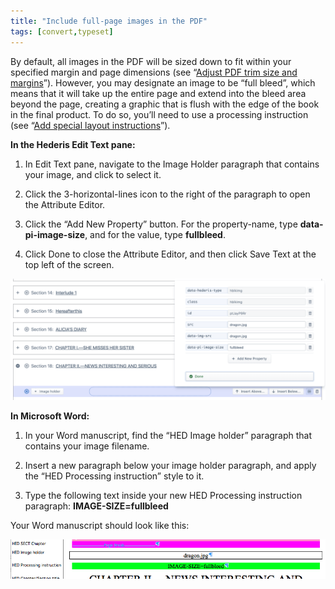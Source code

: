 ```yaml
---
title: "Include full-page images in the PDF"
tags: [convert,typeset]
---
```

 
<html><body><section data-type="chapter" class="hsecchapter" data-hederis-type="hsecchapter" id="include-full-page-images" data-pi-attrs="id: include-full-page-images; data-tags: convert,typeset;" role="doc-chapter" data-tags="convert,typeset" data-author-name=" " data-book-title=" " title="Include full-page images in the PDF"><p class="hblkp" data-hederis-type="hblkp" id="pjxDzfMaY">By default, all images in the PDF will be sized down to fit within your specified margin and page dimensions (see &#8220;<a href="{% link _docs/adjust-trim-and-margins.md %}" class="hspana" data-hederis-type="hspana" id="psHyGLNRF">Adjust PDF trim size and margins</a>&#8221;). However, you may designate an image to be &#8220;full bleed&#8221;, which means that it will take up the entire page and extend into the bleed area beyond the page, creating a graphic that is flush with the edge of the book in the final product. To do so, you&#8217;ll need to use a processing instruction (see &#8220;<a href="{% link _docs/custom-design.md %}" class="hspana" data-hederis-type="hspana" id="pykB1g2jh">Add special layout instructions</a>&#8221;).</p><p class="hblkp" data-hederis-type="hblkp" id="p1GdDKLjq"><strong data-hederis-type="hspanstrong" id="pfRWnXpOq">In the <strong class="hspanstrong" data-hederis-type="hspanstrong" id="pDGINR6jm">Hederis Edit Text pane:</strong></strong></p><ol class="hwprnumlist" data-hederis-type="hwprnumlist" id="pR9b1iZCv"><li class="hblkoli" data-hederis-type="hblkoli" id="liGh8u49fK"><p class="hblkoli" data-hederis-type="hblklip" id="pf6FVzKpe">In Edit Text pane, navigate to the Image Holder paragraph that contains your image, and click to select it.</p></li><li class="hblkoli" data-hederis-type="hblkoli" id="lixryqtBXt"><p class="hblkoli" data-hederis-type="hblklip" id="pWpw6IIey">Click the 3-horizontal-lines icon to the right of the paragraph to open the Attribute Editor.</p></li><li class="hblkoli" data-hederis-type="hblkoli" id="liDzdKc2hp"><p class="hblkoli" data-hederis-type="hblklip" id="patdk8Y72">Click the &#8220;Add New Property&#8221; button. For the property-name, type <strong class="hspanstrong" data-hederis-type="hspanstrong" id="pKdzkl5km">data-pi-image-size</strong>, and for the value, type <strong class="hspanstrong" data-hederis-type="hspanstrong" id="pnajvdGLC">fullbleed</strong>.</p></li><li class="hblkoli" data-hederis-type="hblkoli" id="li7b28Gpdx"><p class="hblkoli" data-hederis-type="hblklip" id="pvgSzhC3z">Click Done to close the Attribute Editor, and then click Save Text at the top left of the screen.</p></li></ol><img data-hederis-type="hblkimg" class="hblkimg" id="pfGPwuUpo" src="/images/fullbleed_2.png" data-img-src="/images/fullbleed_2.png"/><p class="hblkp" data-hederis-type="hblkp" id="p9ayYTH8H"><strong class="hspanstrong" data-hederis-type="hspanstrong" id="pUvQrpqQJ">In Microsoft Word:</strong></p><ol class="hwprnumlist" data-hederis-type="hwprnumlist" id="pDkLuxi2P"><li class="hblkoli" data-hederis-type="hblkoli" id="liThdagM4m"><p class="hblkoli" data-hederis-type="hblklip" id="phgEG6Vll">In your Word manuscript, find the &#8220;HED Image holder&#8221; paragraph that contains your image filename.</p></li><li class="hblkoli" data-hederis-type="hblkoli" id="liMEbAsf8q"><p class="hblkoli" data-hederis-type="hblklip" id="phKq7MV2z">Insert a new paragraph below your image holder paragraph, and apply the &#8220;HED Processing instruction&#8221; style to it.</p></li><li class="hblkoli" data-hederis-type="hblkoli" id="livUIWbSwp"><p class="hblkoli" data-hederis-type="hblklip" id="p9y8anZu3">Type the following text inside your new HED Processing instruction paragraph: <strong class="hspanstrong" data-hederis-type="hspanstrong" id="p2kx31pun">IMAGE-SIZE=fullbleed</strong></p></li></ol><p class="hblkp" data-hederis-type="hblkp" id="pY7MOcJfB">Your Word manuscript should look like this:</p><img data-hederis-type="hblkimg" class="hblkimg" id="pYqkhWzra" src="/images/fullbleed_1.png" data-img-src="/images/fullbleed_1.png"/></section></body></html>
